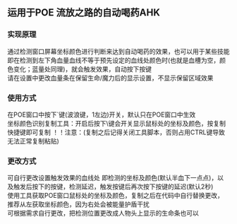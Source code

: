 ## 运用于POE 流放之路的自动喝药AHK


### 实现原理
通过检测窗口屏幕坐标颜色进行判断来达到自动喝药的效果，也可以用于某些技能<br>
即在检测到左下角血量血线不等于预先设定的血线处颜色时(也就是血槽为空，颜色变化；蓝量处同理)，就会触发效果，自动按下按键<br>
请在设置中更改血量条在保留生命/魔力后的显示设置，不显示保留区域效果<br>

### 使用方式
在POE窗口中按下`键(波浪键，1左边)开关，默认只在POE窗口中生效<br>
坐标颜色识别复制工具：开启后按下\键会开关显示鼠标处的坐标及颜色，按复制快捷键即可复制
！！注意：(复制之后记得关闭工具脚本，否则占用CTRL键导致无法正常复制粘贴)<br>

### 更改方式
可自行更改设置触发效果的血线处 即检测的坐标及颜色(默认半血下一点点)，以及触发后按下的按键，检测延迟，触发按键后再次按下按键的延迟(默认2秒)<br>
使用工具获取POE窗口鼠标处的坐标及颜色，复制之后在代码中自行替换更改，推荐从左获取坐标颜色，因为右处会被能量护盾干扰<br>
可根据需求自行更改，把检测位置更改成人物头上显示的生命条也可以
